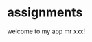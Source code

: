 # assignments

<html>
<head>
<title>my app</title>
</head>
</body>
welcome to my app mr xxx!
</body>
</html>
